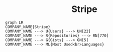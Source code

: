 <h1 align="center">Stripe</h1>

```mermaid
graph LR
COMPANY_NAME{Stripe}
COMPANY_NAME ---> U{Users} ---> UN[22]
COMPANY_NAME ---> R{Repositories} ---> RN[770]
COMPANY_NAME ---> G{Gists} ---> GN[5]
COMPANY_NAME ---> ML{Most Used<br>Languages}
```
